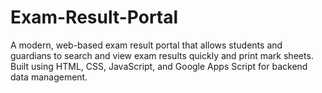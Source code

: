 # Exam-Result-Portal
A modern, web-based exam result portal that allows students and guardians to search and view exam results quickly and print mark sheets. Built using HTML, CSS, JavaScript, and Google Apps Script for backend data management.
